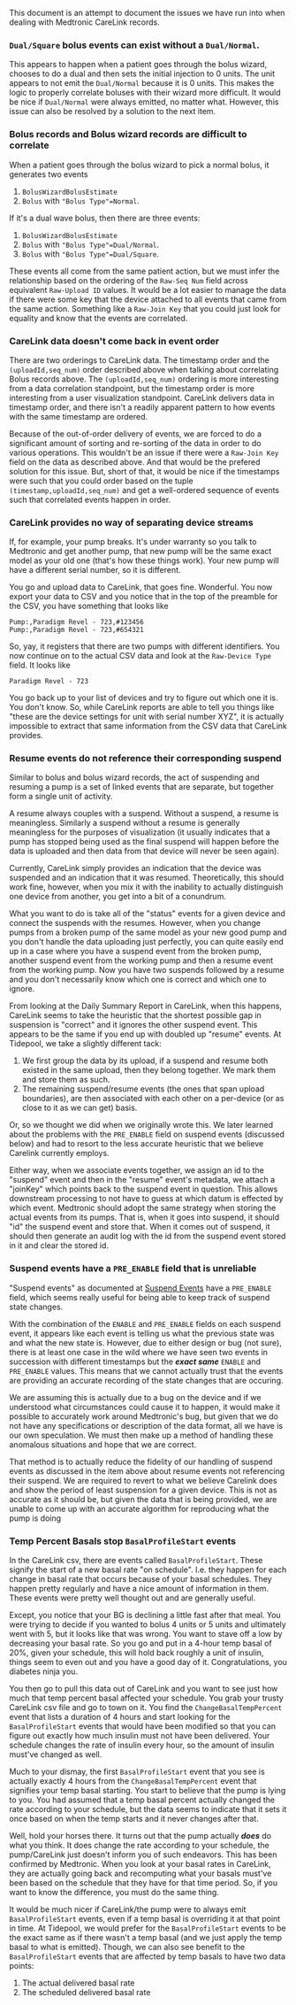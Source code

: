 This document is an attempt to document the issues we have run into when dealing with Medtronic CareLink records.

### `Dual/Square` bolus events can exist without a `Dual/Normal`.

This appears to happen when a patient goes through the bolus wizard, chooses to do a dual and then sets the initial injection to 0 units.  The unit appears to not emit the `Dual/Normal` because it is 0 units.  This makes the logic to properly correlate boluses with their wizard more difficult.  It would be nice if `Dual/Normal` were always emitted, no matter what.  However, this issue can also be resolved by a solution to the next item.

### Bolus records and Bolus wizard records are difficult to correlate

When a patient goes through the bolus wizard to pick a normal bolus, it generates two events

1. `BolusWizardBolusEstimate` 
2. `Bolus` with `"Bolus Type"=Normal`.

If it's a dual wave bolus, then there are three events:

1. `BolusWizardBolusEstimate` 
2. `Bolus` with `"Bolus Type"=Dual/Normal`.
3. `Bolus` with `"Bolus Type"=Dual/Square`.

These events all come from the same patient action, but we must infer the relationship based on the ordering of the `Raw-Seq Num` field across equivalent `Raw-Upload ID` values.  It would be a lot easier to manage the data if there were some key that the device attached to all events that came from the same action.  Something like a `Raw-Join Key` that you could just look for equality and know that the events are correlated.

### CareLink data doesn't come back in event order

There are two orderings to CareLink data.  The timestamp order and the `(uploadId,seq_num)` order described above when talking about correlating Bolus records above.  The `(uploadId,seq_num)` ordering is more interesting from a data correlation standpoint, but the timestamp order is more interesting from a user visualization standpoint.  CareLink delivers data in timestamp order, and there isn't a readily apparent pattern to how events with the same timestamp are ordered.

Because of the out-of-order delivery of events, we are forced to do a significant amount of sorting and re-sorting of the data in order to do various operations.  This wouldn't be an issue if there were a `Raw-Join Key` field on the data as described above.  And that would be the prefered solution for this issue.  But, short of that, it would be nice if the timestamps were such that you could order based on the tuple `(timestamp,uploadId,seq_num)` and get a well-ordered sequence of events such that correlated events happen in order.

### CareLink provides no way of separating device streams

If, for example, your pump breaks.  It's under warranty so you talk to Medtronic and get another pump, that new pump will be the same exact model as your old one (that's how these things work).  Your new pump will have a different serial number, so it is different.  

You go and upload data to CareLink, that goes fine.  Wonderful.  You now export your data to CSV and you notice that in the top of the preamble for the CSV, you have something that looks like

```
Pump:,Paradigm Revel - 723,#123456
Pump:,Paradigm Revel - 723,#654321
```

So, yay, it registers that there are two pumps with different identifiers.  You now continue on to the actual CSV data and look at the `Raw-Device Type` field.  It looks like

```
Paradigm Revel - 723
```

You go back up to your list of devices and try to figure out which one it is.  You don't know.  So, while CareLink reports are able to tell you things like "these are the device settings for unit with serial number XYZ", it is actually impossible to extract that same information from the CSV data that CareLink provides.

### Resume events do not reference their corresponding suspend

Similar to bolus and bolus wizard records, the act of suspending and resuming a pump is a set of linked events that are separate, but together form a single unit of activity.

A resume always couples with a suspend.  Without a suspend, a resume is meaningless.  Similarly a suspend without a resume is generally meaningless for the purposes of visualization (it usually indicates that a pump has stopped being used as the final suspend will happen before the data is uploaded and then data from that device will never be seen again).

Currently, CareLink simply provides an indication that the device was suspended and an indication that it was resumed.  Theoretically, this should work fine, however, when you mix it with the inability to actually distinguish one device from another, you get into a bit of a conundrum.  

What you want to do is take all of the "status" events for a given device and connect the suspends with the resumes.  However, when you change pumps from a broken pump of the same model as your new good pump and you don't handle the data uploading just perfectly, you can quite easily end up in a case where you have a suspend event from the broken pump, another suspend event from the working pump and then a resume event from the working pump.  Now you have two suspends followed by a resume and you don't necessarily know which one is correct and which one to ignore.

From looking at the Daily Summary Report in CareLink, when this happens, CareLink seems to take the heuristic that the shortest possible gap in suspension is "correct" and it ignores the other suspend event.  This appears to be the same if you end up with doubled up "resume" events.  At Tidepool, we take a slightly different tack:

1. We first group the data by its upload, if a suspend and resume both existed in the same upload, then they belong together.  We mark them and store them as such.
2. The remaining suspend/resume events (the ones that span upload boundaries), are then associated with each other on a per-device (or as close to it as we can get) basis.

Or, so we thought we did when we originally wrote this.  We later learned about the problems with the `PRE_ENABLE` field on suspend events (discussed below) and had to resort to the less accurate heuristic that we believe Carelink currently employs.

Either way, when we associate events together, we assign an id to the "suspend" event and then in the "resume" event's metadata, we attach a "joinKey" which points back to the suspend event in question.  This allows downstream processing to not have to guess at which datum is effected by which event.  Medtronic should adopt the same strategy when storing the actual events from its pumps.  That is, when it goes into suspend, it should "id" the suspend event and store that.  When it comes out of suspend, it should then generate an audit log with the id from the suspend event stored in it and clear the stored id.

### Suspend events have a `PRE_ENABLE` field that is unreliable

"Suspend events" as documented at [Suspend Events](./suspendEvents.md) have a `PRE_ENABLE` field, which seems really useful for being able to keep track of suspend state changes.

With the combination of the `ENABLE` and `PRE_ENABLE` fields on each suspend event, it appears like each event is telling us what the previous state was and what the new state is.  However, due to either design or bug (not sure), there is at least one case in the wild where we have seen two events in succession with different timestamps but the ***exact same*** `ENABLE` and `PRE_ENABLE` values.  This means that we cannot actually trust that the events are providing an accurate recording of the state changes that are occuring.

We are assuming this is actually due to a bug on the device and if we understood what circumstances could cause it to happen, it would make it possible to accurately work around Medtronic's bug, but given that we do not have any specifications or description of the data format, all we have is our own speculation.  We must then make up a method of handling these anomalous situations and hope that we are correct.

That method is to actually reduce the fidelity of our handling of suspend events as discussed in the item above about resume events not referencing their suspend.  We are required to revert to what we believe Carelink does and show the period of least suspension for a given device.  This is not as accurate as it should be, but given the data that is being provided, we are unable to come up with an accurate algorithm for reproducing what the pump is doing

### Temp Percent Basals stop `BasalProfileStart` events

In the CareLink csv, there are events called `BasalProfileStart`.  These signify the start of a new basal rate "on schedule".  I.e. they happen for each change in basal rate that occurs because of your basal schedules.  They happen pretty regularly and have a nice amount of information in them.  These events were pretty well thought out and are generally useful.

Except, you notice that your BG is declining a little fast after that meal.  You were trying to decide if you wanted to bolus 4 units or 5 units and ultimately went with 5, but it looks like that was wrong.  You want to stave off a low by decreasing your basal rate.  So you go and put in a 4-hour temp basal of 20%, given your schedule, this will hold back roughly a unit of insulin, things seem to even out and you have a good day of it.  Congratulations, you diabetes ninja you.

You then go to pull this data out of CareLink and you want to see just how much that temp percent basal affected your schedule.  You grab your trusty CareLink csv file and go to town on it.  You find the `ChangeBasalTempPercent` event that lists a duration of 4 hours and start looking for the `BasalProfileStart` events that would have been modified so that you can figure out exactly how much insulin must not have been delivered.  Your schedule changes the rate of insulin every hour, so the amount of insulin must've changed as well.

Much to your dismay, the first `BasalProfileStart` event that you see is actually exactly 4 hours from the `ChangeBasalTempPercent` event that signifies your temp basal starting.  You start to believe that the pump is lying to you.  You had assumed that a temp basal percent actually changed the rate according to your schedule, but the data seems to indicate that it sets it once based on when the temp starts and it never changes after that.

Well, hold your horses there.  It turns out that the pump actually ***does*** do what you think.  It does change the rate according to your schedule, the pump/CareLink just doesn't inform you of such endeavors.  This has been confirmed by Medtronic.  When you look at your basal rates in CareLink, they are actually going back and recomputing what your basals must've been based on the schedule that they have for that time period.  So, if you want to know the difference, you must do the same thing.

It would be much nicer if CareLink/the pump were to always emit `BasalProfileStart` events, even if a temp basal is overriding it at that point in time.  At Tidepool, we would prefer for the `BasalProfileStart` events to be the exact same as if there wasn't a temp basal (and we just apply the temp basal to what is emitted).  Though, we can also see benefit to the `BasalProfileStart` events that are affected by temp basals to have two data points:

1. The actual delivered basal rate
2. The scheduled delivered basal rate
